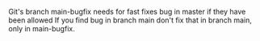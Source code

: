 Git's branch main-bugfix needs for fast fixes bug in master if they have been allowed
If you find bug in branch main don't fix that in branch main, only in main-bugfix.